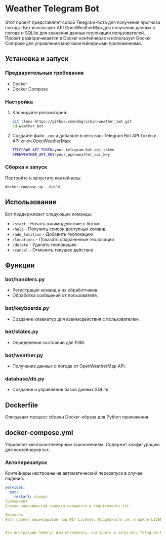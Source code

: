 # Weather Telegram Bot

Этот проект представляет собой Telegram-бота для получения прогноза погоды. Бот использует API OpenWeatherMap для получения данных о погоде и SQLite для хранения данных геолокации пользователей. Проект разворачивается в Docker контейнерах и использует Docker Compose для управления многоконтейнерными приложениями.

## Установка и запуск

### Предварительные требования

- Docker
- Docker Compose

### Настройка

1. Клонируйте репозиторий:

    ```sh
    git clone https://github.com/dagrishin/weather_bot.git
    cd weather_bot
    ```

2. Создайте файл `.env` и добавьте в него ваш Telegram Bot API Token и API ключ OpenWeatherMap:

    ```sh
    TELEGRAM_API_TOKEN=your_telegram_bot_api_token
    OPENWEATHER_API_KEY=your_openweather_api_key
    ```

### Сборка и запуск

Постройте и запустите контейнеры:

    docker-compose up --build
    

## Использование

Бот поддерживает следующие команды:

- `/start` - Начать взаимодействие с ботом
- `/help` - Получить список доступных команд
- `/add_location` - Добавить геолокацию
- `/locations` - Показать сохраненные геолокации
- `/delete` - Удалить геолокацию
- `/cancel` - Отменить текущее действие

## Функции

### bot/handlers.py

- Регистрация команд и их обработчиков.
- Обработка сообщений от пользователя.

### bot/keyboards.py

- Создание клавиатур для взаимодействия с пользователем.

### bot/states.py

- Определение состояний для FSM.

### bot/weather.py

- Получение данных о погоде от OpenWeatherMap API.

### database/db.py

- Создание и управление базой данных SQLite.

## Dockerfile

Описывает процесс сборки Docker-образа для Python приложения.

## docker-compose.yml

Управляет многоконтейнерным приложением. Содержит конфигурацию для контейнеров `bot`.

### Автоперезапуск

Контейнеры настроены на автоматический перезапуск в случае падения:

```yaml
services:
  bot:
    restart: always
Требования
Список зависимостей проекта находится в requirements.txt.

Лицензия
Этот проект лицензирован под MIT License. Подробности см. в файле LICENSE.


Эти инструкции помогут вам установить, настроить и запустить Telegram-бота для прогноза погоды.